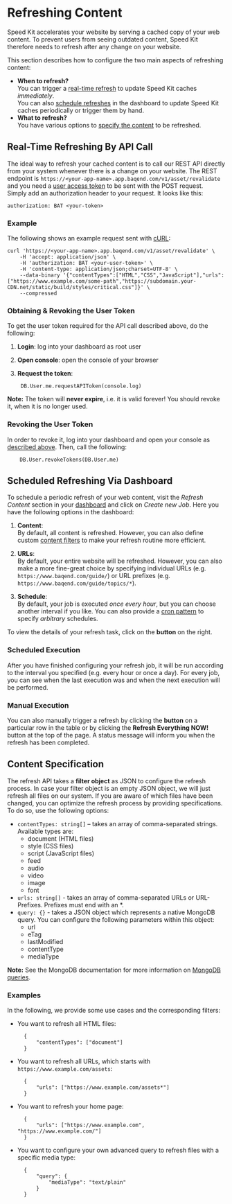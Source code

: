 # Refreshing Content

Speed Kit accelerates your website by serving a cached copy of your web content. 
To prevent users from seeing outdated content, Speed Kit therefore needs to refresh after any change on your website. 

This section describes how to configure the two main aspects of refreshing content:

- **When to refresh?**  
You can trigger a [real-time refresh](#real-time-refreshing-by-api-call) to update Speed Kit caches *immediately*.  
You can also [schedule refreshes](#scheduled-refreshing-via-dashboard) in the dashboard to update Speed Kit caches periodically or trigger them by hand. 
- **What to refresh?**  
You have various options to [specify the content](#content-specification) to be refreshed.



## Real-Time Refreshing By API Call

The ideal way to refresh your cached content is to call our REST API directly from your system whenever there is a change on your website. 
The REST endpoint is `https://<your-app-name>.app.baqend.com/v1/asset/revalidate` and you need a [user access token](../../rest-api/#authentication) to be sent with the POST request.  
Simply add an authorization header to your request. It looks like this:

    authorization: BAT <your-token>
    
### Example

The following shows an example request sent with [cURL](https://curl.haxx.se/):

```
curl 'https://<your-app-name>.app.baqend.com/v1/asset/revalidate' \
    -H 'accept: application/json' \
    -H 'authorization: BAT <your-user-token>' \
    -H 'content-type: application/json;charset=UTF-8' \
    --data-binary '{"contentTypes":["HTML","CSS","JavaScript"],"urls":["https://www.example.com/some-path","https://subdomain.your-CDN.net/static/build/styles/critical.css"]}' \
    --compressed
```

### Obtaining & Revoking the User Token

To get the user token required for the API call described above, do the following:

1. **Login**: log into your dashboard as root user
2. **Open console**: open the console of your browser 
3. **Request the token**:

        DB.User.me.requestAPIToken(console.log)
        
<div class="note">
    <strong>Note:</strong>
    The token will <strong>never expire</strong>, i.e. it is valid forever! You should revoke it, when it is no longer used.
</div>
    
### Revoking the User Token

In order to revoke it, log into your dashboard and open your console as [described above](#obtaining-revoking-the-user-token). Then, call the following:

        DB.User.revokeTokens(DB.User.me)




## Scheduled Refreshing Via Dashboard

To schedule a periodic refresh of your web content, visit the *Refresh Content* section in your [dashboard](https://dashboard.baqend.com) and click on *Create new Job*. 
Here you have the following options in the dashboard:

1. **Content**:  
By default, all content is refreshed. 
However, you can also define custom [content filters](#content-specification) to make your refresh routine more efficient. 
2. **URLs**:  
By default, your entire website will be refreshed. 
However, you can also make a more fine-great choice by specifying individual URLs (e.g. `https://www.baqend.com/guide/`) or URL prefixes (e.g. `https://www.baqend.com/guide/topics/*`).

3. **Schedule**:  
By default, your job is executed *once every hour*, but you can choose another interval if you like. 
You can also provide a [cron pattern](../cronjobs/#cron-patterns) to specify *arbitrary* schedules. 

To view the details of your refresh task, click on the **<i class="fa fa-pencil"></i> button** on the right. 

### Scheduled Execution

After you have finished configuring your refresh job, it will be run according to the interval you specified (e.g. every hour or once a day). 
For every job, you can see when the last execution was and when the next execution will be performed. 


### Manual Execution
You can also manually trigger a refresh by clicking the **<i class="fa fa-play"></i> button** on a particular row in the table or by clicking the **Refresh Everything NOW!** button at the top of the page. 
A status message will inform you when the refresh has been completed. 


## Content Specification

The refresh API takes a **filter object** as JSON to configure the refresh process. In case your filter object is an empty JSON object, we will just refresh all files on our system. If you are aware of which files have been changed, you can optimize the refresh process by providing specifications. 
To do so, use the following options:

* `contentTypes: string[]` – takes an array of comma-separated strings. Available types are:
    - document (HTML files) 
    - style (CSS files)
    - script (JavaScript files)
    - feed
    - audio
    - video
    - image
    - font
* `urls: string[]` - takes an array of comma-separated URLs or URL-Prefixes. Prefixes must end with an *.
* `query: {}` - takes a JSON object which represents a native MongoDB query. You can configure the following parameters within this object:
    - url
    - eTag
    - lastModified
    - contentType
    - mediaType

<div class="note">
    <strong>Note:</strong>
    See the MongoDB documentation for more information on <a href="https://docs.mongodb.com/manual/tutorial/query-documents/">MongoDB queries</a>.
</div>

### Examples

In the following, we provide some use cases and the corresponding filters:

- You want to refresh all HTML files:

        {
            "contentTypes": ["document"]
        }

- You want to refresh all URLs, which starts with `https://www.example.com/assets`:

        {
            "urls": ["https://www.example.com/assets*"]
        }
        
- You want to refresh your home page:
        
        {
            "urls": ["https://www.example.com", "https://www.example.com/"]
        }
        
- You want to configure your own advanced query to refresh files with a specific media type:
        
        {
            "query": {
                "mediaType": "text/plain"
            }
        }